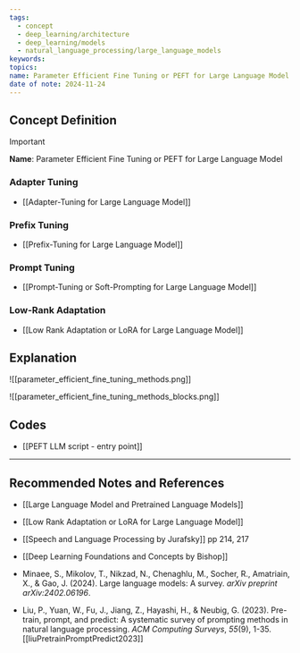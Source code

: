 ```yaml
---
tags:
  - concept
  - deep_learning/architecture
  - deep_learning/models
  - natural_language_processing/large_language_models
keywords: 
topics: 
name: Parameter Efficient Fine Tuning or PEFT for Large Language Model
date of note: 2024-11-24
---
```


## Concept Definition

>[!important]
>**Name**: Parameter Efficient Fine Tuning or PEFT for Large Language Model




### Adapter Tuning

- [[Adapter-Tuning for Large Language Model]]

### Prefix Tuning

- [[Prefix-Tuning for Large Language Model]]

### Prompt Tuning

- [[Prompt-Tuning or Soft-Prompting for Large Language Model]]


### Low-Rank Adaptation

- [[Low Rank Adaptation or LoRA for Large Language Model]]


## Explanation

![[parameter_efficient_fine_tuning_methods.png]]

![[parameter_efficient_fine_tuning_methods_blocks.png]]

## Codes

- [[PEFT LLM script  - entry point]]



-----------
##  Recommended Notes and References


- [[Large Language Model and Pretrained Language Models]]


- [[Low Rank Adaptation or LoRA for Large Language Model]]
- [[Speech and Language Processing by Jurafsky]] pp 214, 217
- [[Deep Learning Foundations and Concepts by Bishop]]
- Minaee, S., Mikolov, T., Nikzad, N., Chenaghlu, M., Socher, R., Amatriain, X., & Gao, J. (2024). Large language models: A survey. _arXiv preprint arXiv:2402.06196_.
- Liu, P., Yuan, W., Fu, J., Jiang, Z., Hayashi, H., & Neubig, G. (2023). Pre-train, prompt, and predict: A systematic survey of prompting methods in natural language processing. _ACM Computing Surveys_, _55_(9), 1-35. [[liuPretrainPromptPredict2023]]